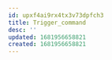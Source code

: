 ```yaml
---
id: upxf4ai9rx4tx3v73dpfch3
title: Trigger_command
desc: ''
updated: 1681956658821
created: 1681956658821
---
```

